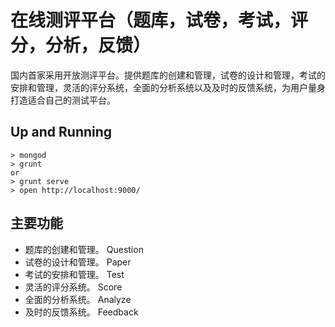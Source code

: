 # 在线测评平台（题库，试卷，考试，评分，分析，反馈）

国内首家采用开放测评平台。提供题库的创建和管理，试卷的设计和管理，考试的安排和管理，灵活的评分系统，全面的分析系统以及及时的反馈系统，为用户量身打造适合自己的测试平台。

## Up and Running

```
> mongod
> grunt
or
> grunt serve
> open http://localhost:9000/
```
## 主要功能

* 题库的创建和管理。 Question
* 试卷的设计和管理。 Paper
* 考试的安排和管理。 Test
* 灵活的评分系统。 Score
* 全面的分析系统。 Analyze
* 及时的反馈系统。 Feedback


